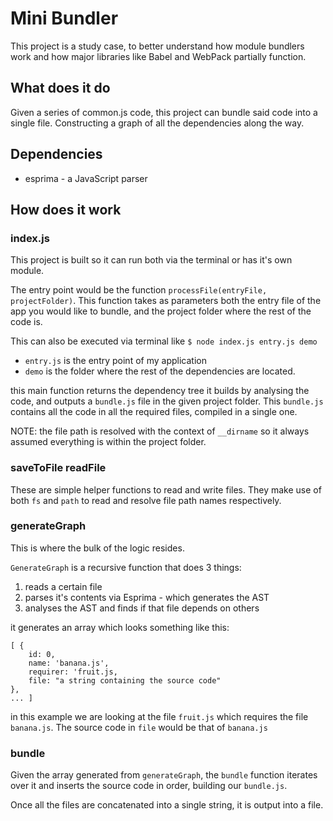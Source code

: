 # Mini Bundler

This project is a study case, to better understand how module bundlers work and how major libraries like Babel and WebPack partially function.

## What does it do

Given a series of common.js code, this project can bundle said code into a single file. Constructing a graph of all the dependencies along the way.

## Dependencies

* esprima - a JavaScript parser

## How does it work

### index.js

This project is built so it can run both via the terminal or has it's own module.

The entry point would be the function `processFile(entryFile, projectFolder)`.
This function takes as parameters both the entry file of the app you would like to bundle, 
and the project folder where the rest of the code is.

This can also be executed via terminal like `$ node index.js entry.js demo`

* `entry.js` is the entry point of my application
* `demo` is the folder where the rest of the dependencies are located.

this main function returns the dependency tree it builds by analysing the code, and outputs a `bundle.js` file in the given project folder.
This `bundle.js` contains all the code in all the required files, compiled in a single one.

NOTE: the file path is resolved with the context of `__dirname` so it always assumed everything is within the project folder.

### saveToFile readFile

These are simple helper functions to read and write files.
They make use of both `fs` and `path` to read and resolve file path names respectively.

### generateGraph

This is where the bulk of the logic resides.

`GenerateGraph` is a recursive function that does 3 things:

1. reads a certain file
2. parses it's contents via Esprima - which generates the AST
3. analyses the AST and finds if that file depends on others

it generates an array which looks something like this:

```
[ {
    id: 0,
    name: 'banana.js',
    requirer: 'fruit.js,
    file: "a string containing the source code"
},
... ]
```
in this example we are looking at the file `fruit.js` which requires the file `banana.js`. The source code in `file` would be that of `banana.js`

### bundle

Given the array generated from `generateGraph`, the `bundle` function iterates over it and inserts the source code in order, building our `bundle.js`.

Once all the files are concatenated into a single string, it is output into a file.
